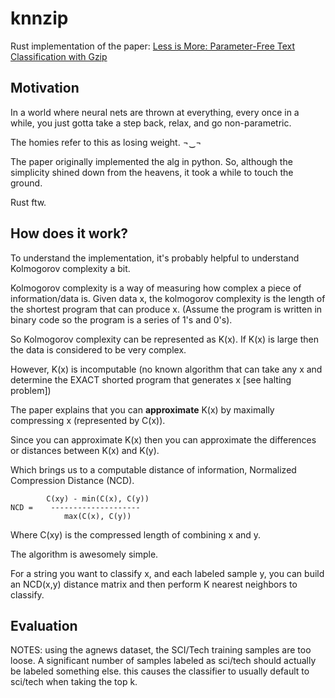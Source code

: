 # knnzip

Rust implementation of the paper: [Less is More: Parameter-Free Text Classification with Gzip](https://arxiv.org/pdf/2212.09410.pdf)

## Motivation

In a world where neural nets are thrown at everything, every once in a while, you just gotta take a step back, relax, and go non-parametric.

The homies refer to this as losing weight. ¬‿¬

The paper originally implemented the alg in python. So, although the simplicity shined down from the heavens, it took a while to touch the ground.

Rust ftw.

## How does it work?

To understand the implementation, it's probably helpful to understand Kolmogorov complexity a bit.

Kolmogorov complexity is a way of measuring how complex a piece of information/data is.
Given data x, the kolmogorov complexity is the length of the shortest program that can produce x. 
(Assume the program is written in binary code so the program is a series of 1's and 0's).

So Kolmogorov complexity can be represented as K(x). If K(x) is large then the data is considered
to be very complex.

However, K(x) is incomputable (no known algorithm that can take any x and determine the EXACT shorted program that generates x [see halting problem])

The paper explains that you can __approximate__ K(x) by maximally compressing x (represented by C(x)).

Since you can approximate K(x) then you can approximate the differences or distances between K(x) and K(y).

Which brings us to a computable distance of information, Normalized Compression Distance (NCD).

```
        C(xy) - min(C(x), C(y))
NCD =    --------------------
            max(C(x), C(y))
```

Where C(xy) is the compressed length of combining x and y.

The algorithm is awesomely simple.

For a string you want to classify x, and each labeled sample y, you can build an NCD(x,y) distance matrix and then perform K nearest neighbors to classify.


## Evaluation

NOTES:
using the agnews dataset, the SCI/Tech training samples are too loose. A significant number of samples labeled as sci/tech should actually be labeled something else.
this causes the classifier to usually default to sci/tech when taking the top k.
